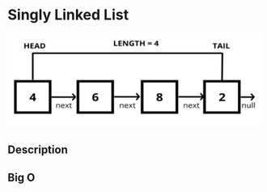# Singly Linked List

<img src="https://github.com/keff6/javascript-training/blob/master/data-structures/images/SLL.png?raw=true" width="500">

## Description


## Big O
